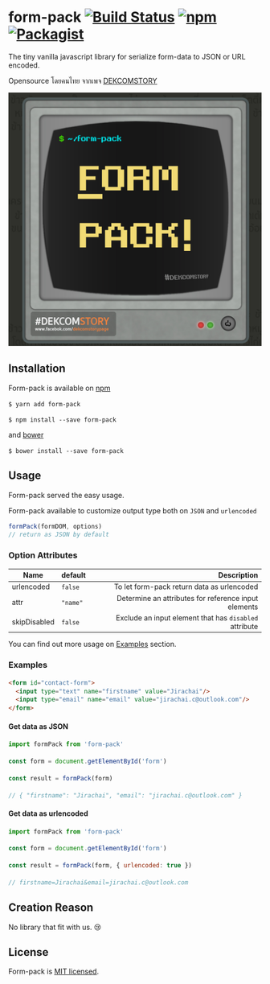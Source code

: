 # form-pack [![Build Status](https://travis-ci.org/DEKCOMSTORY/form-pack.svg?branch=master)](https://travis-ci.org/DEKCOMSTORY/form-pack) [![npm](https://img.shields.io/npm/v/npm.svg)]() [![Packagist](https://img.shields.io/packagist/l/doctrine/orm.svg)]()
The tiny vanilla javascript library for serialize form-data to JSON or URL encoded.

Opensource โดยคนไทย จากเพจ [DEKCOMSTORY](https://facebook.com/dekcomstorypage)

![Form Pack!](https://github.com/DEKCOMSTORY/form-pack/blob/master/formpack.jpg?raw=false)

## Installation
Form-pack is available on [npm](https://www.npmjs.com/)

`
$ yarn add form-pack
`

`
$ npm install --save form-pack
`

and [bower](https://bower.io/)

`
$ bower install --save form-pack
`

## Usage
Form-pack served the easy usage.

Form-pack available to customize output type both on `JSON` and `urlencoded`

```javascript
formPack(formDOM, options)
// return as JSON by default
```

### Option Attributes
|Name|default|Description|
|-|:-|-:|
| urlencoded  | `false` | To let form-pack return data as urlencoded |
| attr  | `"name"` | Determine an attributes for reference input elements |
| skipDisabled  | `false` | Exclude an input element that has `disabled` attribute |

You can find out more usage on [Examples](#examples) section.


### Examples

```html
<form id="contact-form">
  <input type="text" name="firstname" value="Jirachai"/>
  <input type="email" name="email" value="jirachai.c@outlook.com"/>
</form>
```

#### Get data as JSON

```javascript
import formPack from 'form-pack'

const form = document.getElementById('form')

const result = formPack(form)

// { "firstname": "Jirachai", "email": "jirachai.c@outlook.com" }
```

#### Get data as urlencoded

```javascript
import formPack from 'form-pack'

const form = document.getElementById('form')

const result = formPack(form, { urlencoded: true })

// firstname=Jirachai&email=jirachai.c@outlook.com
```

## Creation Reason
No library that fit with us. 😢

## License
Form-pack is [MIT licensed](https://github.com/DEKCOMSTORY/form-pack/blob/master/LICENSE).
